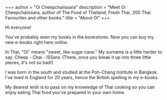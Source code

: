 +++
author = "Oi Cheepchaiissara"
description = "Meet Oi Cheepchaiissara, author of The Food of Thailand, Fresh Thai, 200 Thai Favourites and other books."
title = "About Oi"
+++

Hi everyone!

You've probably seen my books in the bookstores. Now you can buy my new e-books right here online.

In Thai, "Oi" means "sweet, like sugar cane." My surname is a little harder to say. Cheep - Chai - ISSara. (There, once you break it up into three little pieces, it's not so bad!)

I was born in the south and studied at the Poh-Chang Institute in Bangkok. I've lived in England for 20 years, hence the British spelling in my e-books.

My dearest wish is to pass on my knowledge of Thai cooking so you can enjoy eating Thai food you've prepared in your own home.